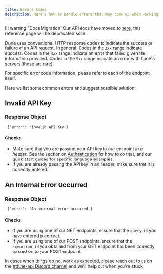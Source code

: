 ```yaml
---
title: Errors Codes
description: Here's how to handle errors that may come up when working with the Dune API.
---
```


!!! warning "Docs Migration"
    Our API docs have moved to [here](https://dune.mintlify.app/api-reference/overview/introduction), this reference page will be deprecated soon.

Dune uses conventional HTTP response codes to indicate the success or failure of an API request. In general: Codes in the `2xx` range indicate success. Codes in the `4xx` range indicate an error that failed given the information provided. Codes in the `5xx` range indicate an error with Dune's servers (these are rare).

For specific error code information, please refer to each of the endpoint itself.

Here we list some common errors and suggest possible solution:

## Invalid API Key

### Response Object

```
 {'error': 'invalid API Key'}
```

#### Checks 
 
  -  Make sure that you are passing your API key to our endpoint *in a header*. See the section on [Authentication](../api-reference/authentication.md) for how to do that, and our [quick start guides](../quick-start/api-py.md) for specific language examples.
  - If you are already passing the API key in an header, make sure that it is correctly entered.


## An Internal Error Occurred

### Response Object

```
 {'error': 'An internal error occurred'}
```
#### Checks

  - If you are using one of our GET endpoints, ensure that the `query_id` you have entered is correct.
  - If you are using one of our POST endpoints, ensure that the `execution_id` you obtained from your GET endpoint has been correctly passed on to your POST endpoint.


In cases when things do not work as expected, please reach out to us on the [#dune-api Discord channel](https://discord.com/channels/757637422384283659/1019910980634939433) and we'll help out when you're stuck!